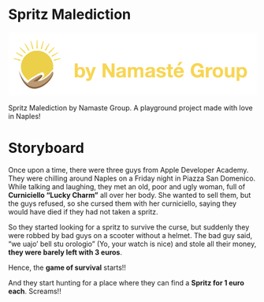 # Spritz Malediction

![](Images/Namaste.png)

Spritz Malediction by Namaste Group. A playground project made with love in Naples!

# Storyboard

Once upon a time, there were three guys from Apple Developer Academy. They were chilling around Naples on a Friday night in Piazza San Domenico. While talking and laughing, they met an old, poor and ugly woman, full of **Curniciello “Lucky Charm”** all over her body. She wanted to sell them, but the guys refused, so she cursed them with her curniciello, saying they would have died if they had not taken a spritz.

So they started looking for a spritz to survive the curse, but suddenly they were robbed by bad guys on a scooter without a helmet. The bad guy said, “we uajo’ bell stu orologio” (Yo, your watch is nice) and stole all their money, **they were barely left with 3 euros**.

Hence, the **game of survival** starts!!

And they start hunting for a place where they can find a **Spritz for 1 euro each**. Screams!!

